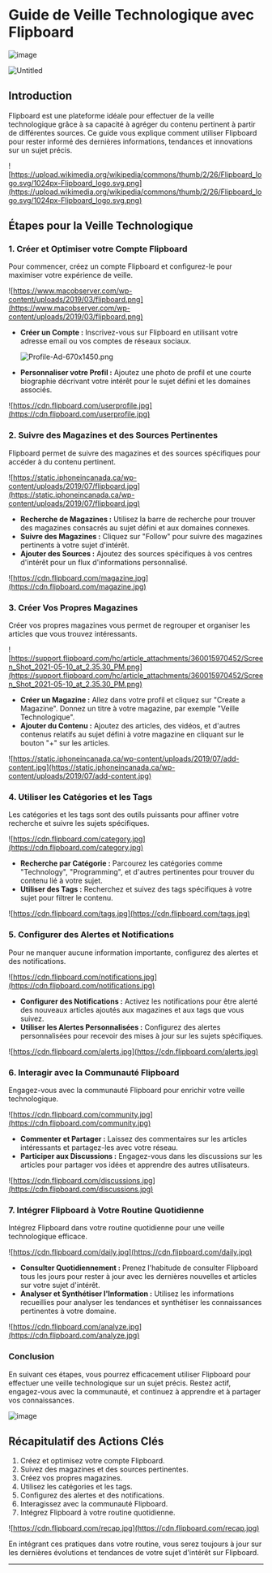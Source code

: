 

# Guide de Veille Technologique avec Flipboard
![image](/Flipboard/Images/Untitled.png)

![Untitled](Veille%20technologique%20ac987ed7bdd244e9a7de3ccc887f0c80/Untitled.png)

## Introduction

Flipboard est une plateforme idéale pour effectuer de la veille technologique grâce à sa capacité à agréger du contenu pertinent à partir de différentes sources. Ce guide vous explique comment utiliser Flipboard pour rester informé des dernières informations, tendances et innovations sur un sujet précis.

![https://upload.wikimedia.org/wikipedia/commons/thumb/2/26/Flipboard_logo.svg/1024px-Flipboard_logo.svg.png](https://upload.wikimedia.org/wikipedia/commons/thumb/2/26/Flipboard_logo.svg/1024px-Flipboard_logo.svg.png)

## Étapes pour la Veille Technologique

### 1. **Créer et Optimiser votre Compte Flipboard**

Pour commencer, créez un compte Flipboard et configurez-le pour maximiser votre expérience de veille.

![https://www.macobserver.com/wp-content/uploads/2019/03/flipboard.png](https://www.macobserver.com/wp-content/uploads/2019/03/flipboard.png)

- **Créer un Compte :** Inscrivez-vous sur Flipboard en utilisant votre adresse email ou vos comptes de réseaux sociaux.
    
    ![Profile-Ad-670x1450.png](Veille%20technologique%20ac987ed7bdd244e9a7de3ccc887f0c80/Profile-Ad-670x1450.png)
    
- **Personnaliser votre Profil :** Ajoutez une photo de profil et une courte biographie décrivant votre intérêt pour le sujet défini et les domaines associés.

![https://cdn.flipboard.com/userprofile.jpg](https://cdn.flipboard.com/userprofile.jpg)

### 2. **Suivre des Magazines et des Sources Pertinentes**

Flipboard permet de suivre des magazines et des sources spécifiques pour accéder à du contenu pertinent.

![https://static.iphoneincanada.ca/wp-content/uploads/2019/07/flipboard.jpg](https://static.iphoneincanada.ca/wp-content/uploads/2019/07/flipboard.jpg)

- **Recherche de Magazines :** Utilisez la barre de recherche pour trouver des magazines consacrés au sujet défini et aux domaines connexes.
- **Suivre des Magazines :** Cliquez sur "Follow" pour suivre des magazines pertinents à votre sujet d'intérêt.
- **Ajouter des Sources :** Ajoutez des sources spécifiques à vos centres d'intérêt pour un flux d'informations personnalisé.

![https://cdn.flipboard.com/magazine.jpg](https://cdn.flipboard.com/magazine.jpg)

### 3. **Créer Vos Propres Magazines**

Créer vos propres magazines vous permet de regrouper et organiser les articles que vous trouvez intéressants.

![https://support.flipboard.com/hc/article_attachments/360015970452/Screen_Shot_2021-05-10_at_2.35.30_PM.png](https://support.flipboard.com/hc/article_attachments/360015970452/Screen_Shot_2021-05-10_at_2.35.30_PM.png)

- **Créer un Magazine :** Allez dans votre profil et cliquez sur "Create a Magazine". Donnez un titre à votre magazine, par exemple "Veille Technologique".
- **Ajouter du Contenu :** Ajoutez des articles, des vidéos, et d'autres contenus relatifs au sujet défini à votre magazine en cliquant sur le bouton "+" sur les articles.

![https://static.iphoneincanada.ca/wp-content/uploads/2019/07/add-content.jpg](https://static.iphoneincanada.ca/wp-content/uploads/2019/07/add-content.jpg)

### 4. **Utiliser les Catégories et les Tags**

Les catégories et les tags sont des outils puissants pour affiner votre recherche et suivre les sujets spécifiques.

![https://cdn.flipboard.com/category.jpg](https://cdn.flipboard.com/category.jpg)

- **Recherche par Catégorie :** Parcourez les catégories comme "Technology", "Programming", et d'autres pertinentes pour trouver du contenu lié à votre sujet.
- **Utiliser des Tags :** Recherchez et suivez des tags spécifiques à votre sujet pour filtrer le contenu.

![https://cdn.flipboard.com/tags.jpg](https://cdn.flipboard.com/tags.jpg)

### 5. **Configurer des Alertes et Notifications**

Pour ne manquer aucune information importante, configurez des alertes et des notifications.

![https://cdn.flipboard.com/notifications.jpg](https://cdn.flipboard.com/notifications.jpg)

- **Configurer des Notifications :** Activez les notifications pour être alerté des nouveaux articles ajoutés aux magazines et aux tags que vous suivez.
- **Utiliser les Alertes Personnalisées :** Configurez des alertes personnalisées pour recevoir des mises à jour sur les sujets spécifiques.

![https://cdn.flipboard.com/alerts.jpg](https://cdn.flipboard.com/alerts.jpg)

### 6. **Interagir avec la Communauté Flipboard**

Engagez-vous avec la communauté Flipboard pour enrichir votre veille technologique.

![https://cdn.flipboard.com/community.jpg](https://cdn.flipboard.com/community.jpg)

- **Commenter et Partager :** Laissez des commentaires sur les articles intéressants et partagez-les avec votre réseau.
- **Participer aux Discussions :** Engagez-vous dans les discussions sur les articles pour partager vos idées et apprendre des autres utilisateurs.

![https://cdn.flipboard.com/discussions.jpg](https://cdn.flipboard.com/discussions.jpg)

### 7. **Intégrer Flipboard à Votre Routine Quotidienne**

Intégrez Flipboard dans votre routine quotidienne pour une veille technologique efficace.

![https://cdn.flipboard.com/daily.jpg](https://cdn.flipboard.com/daily.jpg)

- **Consulter Quotidiennement :** Prenez l'habitude de consulter Flipboard tous les jours pour rester à jour avec les dernières nouvelles et articles sur votre sujet d'intérêt.
- **Analyser et Synthétiser l'Information :** Utilisez les informations recueillies pour analyser les tendances et synthétiser les connaissances pertinentes à votre domaine.

![https://cdn.flipboard.com/analyze.jpg](https://cdn.flipboard.com/analyze.jpg)

### Conclusion

En suivant ces étapes, vous pourrez efficacement utiliser Flipboard pour effectuer une veille technologique sur un sujet précis. Restez actif, engagez-vous avec la communauté, et continuez à apprendre et à partager vos connaissances.

![image](/Flipboard/Images/Untitled.png)

## Récapitulatif des Actions Clés

1. Créez et optimisez votre compte Flipboard.
2. Suivez des magazines et des sources pertinentes.
3. Créez vos propres magazines.
4. Utilisez les catégories et les tags.
5. Configurez des alertes et des notifications.
6. Interagissez avec la communauté Flipboard.
7. Intégrez Flipboard à votre routine quotidienne.

![https://cdn.flipboard.com/recap.jpg](https://cdn.flipboard.com/recap.jpg)

En intégrant ces pratiques dans votre routine, vous serez toujours à jour sur les dernières évolutions et tendances de votre sujet d'intérêt sur Flipboard.

---